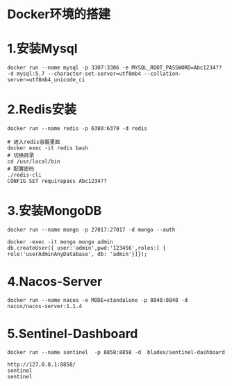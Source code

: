 # Docker环境的搭建

# 1.安装Mysql

```shell
docker run --name mysql -p 3307:3306 -e MYSQL_ROOT_PASSWORD=Abc1234?? -d mysql:5.7 --character-set-server=utf8mb4 --collation-server=utf8mb4_unicode_ci
```

# 2.Redis安装

```
docker run --name redis -p 6380:6379 -d redis
```

```
# 进入redis容器里面
docker exec -it redis bash
# 切换目录
cd /usr/local/bin
# 配置密码
./redis-cli
CONFIG SET requirepass Abc1234??
```

# 3.安装MongoDB

```
docker run --name mongo -p 27017:27017 -d mongo --auth
```

```
docker -exec -it mongo mongo admin
db.createUser({ user:'admin',pwd:'123456',roles:[ { role:'userAdminAnyDatabase', db: 'admin'}]});
```

# 4.Nacos-Server

```
docker run --name nacos -e MODE=standalone -p 8848:8848 -d nacos/nacos-server:1.1.4
```

# 5.Sentinel-Dashboard

```
docker run --name sentinel  -p 8858:8858 -d  bladex/sentinel-dashboard
```

```
http://127.0.0.1:8858/
sentinel
sentinel
```
